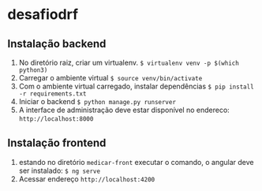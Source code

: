 # desafiodrf

## Instalação backend

1. No diretório raiz, criar um virtualenv.
`$ virtualenv venv -p $(which python3)`
2. Carregar o ambiente virtual
`$ source venv/bin/activate`
3. Com o ambiente virtual carregado,  instalar dependências
`$ pip install -r requirements.txt`
4. Iniciar o backend
`$ python manage.py runserver`
5. A interface de administração deve estar disponível no endereco:
`http://localhost:8000`



## Instalação frontend

1. estando no diretório `medicar-front` executar o comando, o angular deve ser instalado:
`$ ng serve`
2. Acessar endereço `http://localhost:4200`
